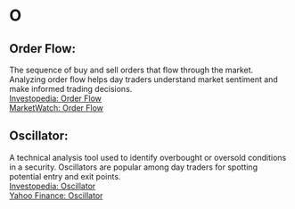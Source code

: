 # O

## Order Flow:
The sequence of buy and sell orders that flow through the market. Analyzing order flow helps day traders understand market sentiment and make informed trading decisions.  
[Investopedia: Order Flow](https://www.investopedia.com/terms/o/order-flow.asp)  
[MarketWatch: Order Flow](https://www.marketwatch.com/)

## Oscillator:
A technical analysis tool used to identify overbought or oversold conditions in a security. Oscillators are popular among day traders for spotting potential entry and exit points.  
[Investopedia: Oscillator](https://www.investopedia.com/terms/o/oscillator.asp)  
[Yahoo Finance: Oscillator](https://finance.yahoo.com/)

